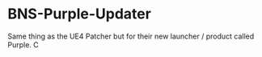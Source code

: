 # BNS-Purple-Updater
 Same thing as the UE4 Patcher but for their new launcher / product called Purple. C
